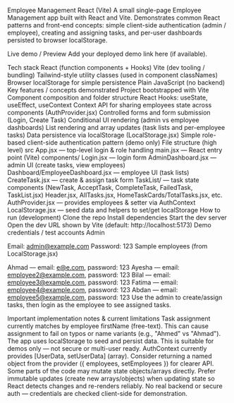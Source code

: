 Employee Management React (Vite)
A small single-page Employee Management app built with React and Vite. Demonstrates common React patterns and front-end concepts: simple client-side authentication (admin / employee), creating and assigning tasks, and per-user dashboards persisted to browser localStorage.

Live demo / Preview
Add your deployed demo link here (if available).

Tech stack
React (function components + Hooks)
Vite (dev tooling / bundling)
Tailwind-style utility classes (used in component classNames)
Browser localStorage for simple persistence
Plain JavaScript (no backend)
Key features / concepts demonstrated
Project bootstrapped with Vite
Component composition and folder structure
React Hooks: useState, useEffect, useContext
Context API for sharing employees state across components (AuthProvider.jsx)
Controlled forms and form submission (Login, Create Task)
Conditional UI rendering (admin vs employee dashboards)
List rendering and array updates (task lists and per-employee tasks)
Data persistence via localStorage (LocalStorage.jsx)
Simple role-based client-side authentication pattern (demo only)
File structure (high level)
src
App.jsx — top-level login & role handling
main.jsx — React entry point (Vite)
components/
Login.jsx — login form
AdminDashboard.jsx — admin UI (create tasks, view employees)
Dashboard/EmployeeDashboard.jsx — employee UI (task lists)
CreateTask.jsx — create & assign task form
TaskList/ — task state components (NewTask, AcceptTask, CompleteTask, FailedTask, TaskList.jsx)
Header.jsx, AllTasks.jsx, HomeTaskCards/TotalTasks.jsx, etc.
AuthProvider.jsx — provides employees & setter via AuthContext
LocalStorage.jsx — seed data and helpers to set/get localStorage
How to run (development)
Clone the repo
Install dependencies
Start the dev server
Open the dev URL shown by Vite (default: http://localhost:5173)
Demo credentials / test accounts
Admin

Email: admin@example.com
Password: 123
Sample employees (from LocalStorage.jsx)

Ahmad — email: e@e.com, password: 123
Ayesha — email: employee2@example.com, password: 123
Bilal — email: employee3@example.com, password: 123
Fatima — email: employee4@example.com, password: 123
Abdan — email: employee5@example.com, password: 123
Use the admin to create/assign tasks, then login as the employee to see assigned tasks.

Important implementation notes & current limitations
Task assignment currently matches by employee firstName (free-text). This can cause assignment to fail on typos or name variants (e.g., "Ahmed" vs "Ahmad").
The app uses localStorage to seed and persist data. This is suitable for demos only — not secure or multi-user ready.
AuthContext currently provides [UserData, setUserData] (array). Consider returning a named object from the provider ({ employees, setEmployees }) for clearer API.
Some parts of the code may mutate state objects/arrays directly. Prefer immutable updates (create new arrays/objects) when updating state so React detects changes and re-renders reliably.
No real backend or secure auth — credentials are checked client-side for demonstration.
